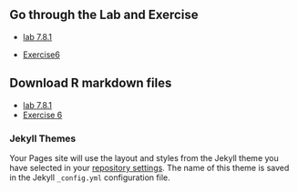 ## Go through the Lab and Exercise

- [lab 7.8.1](https://sammyzysheng.github.io/WM-MSBA-TEAM3-ML2-TP1/Lab7.8.1/) 

- [Exercise6](https://sammyzysheng.github.io/WM-MSBA-TEAM3-ML2-TP1/Exercise6/) 

## Download R markdown files
- [lab 7.8.1](https://sammyzysheng.github.io/WM-MSBA-TEAM3-ML2-TP1/lab7.8.1/7.8.1Lab.Rmd) 
- [Exercise 6](https://sammyzysheng.github.io/WM-MSBA-TEAM3-ML2-TP1/Exercise6/Exercise6.Rmd)


### Jekyll Themes

Your Pages site will use the layout and styles from the Jekyll theme you have selected in your [repository settings](https://github.com/Sammyzysheng/Team3/settings). The name of this theme is saved in the Jekyll `_config.yml` configuration file.
